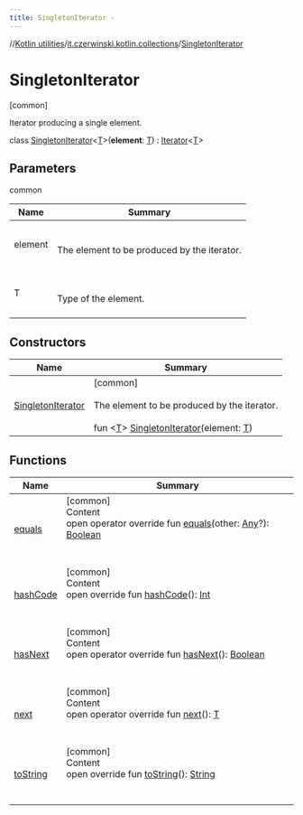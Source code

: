 ```yaml
---
title: SingletonIterator -
---
```

//[Kotlin utilities](../../index.html)/[it.czerwinski.kotlin.collections](../index.html)/[SingletonIterator](index.html)



# SingletonIterator  
 [common] 

Iterator producing a single element.

class [SingletonIterator](index.html)<[T](index.html)>(**element**: [T](index.html)) : [Iterator](https://kotlinlang.org/api/latest/jvm/stdlib/kotlin.collections/-iterator/index.html)<[T](index.html)>    


## Parameters  
  
common  
  
|  Name|  Summary| 
|---|---|
| element| <br><br>The element to be produced by the iterator.<br><br>
| T| <br><br>Type of the element.<br><br>
  


## Constructors  
  
|  Name|  Summary| 
|---|---|
| [SingletonIterator](-singleton-iterator.html)|  [common] <br><br>The element to be produced by the iterator.<br><br>fun <[T](index.html)> [SingletonIterator](-singleton-iterator.html)(element: [T](index.html))   <br>


## Functions  
  
|  Name|  Summary| 
|---|---|
| [equals](../../it.czerwinski.kotlin.util/-failure/index.html#kotlin/Any/equals/#kotlin.Any?/PointingToDeclaration/)| [common]  <br>Content  <br>open operator override fun [equals](../../it.czerwinski.kotlin.util/-failure/index.html#kotlin/Any/equals/#kotlin.Any?/PointingToDeclaration/)(other: [Any](https://kotlinlang.org/api/latest/jvm/stdlib/kotlin/-any/index.html)?): [Boolean](https://kotlinlang.org/api/latest/jvm/stdlib/kotlin/-boolean/index.html)  <br><br><br>
| [hashCode](../../it.czerwinski.kotlin.util/-failure/index.html#kotlin/Any/hashCode/#/PointingToDeclaration/)| [common]  <br>Content  <br>open override fun [hashCode](../../it.czerwinski.kotlin.util/-failure/index.html#kotlin/Any/hashCode/#/PointingToDeclaration/)(): [Int](https://kotlinlang.org/api/latest/jvm/stdlib/kotlin/-int/index.html)  <br><br><br>
| [hasNext](has-next.html)| [common]  <br>Content  <br>open operator override fun [hasNext](has-next.html)(): [Boolean](https://kotlinlang.org/api/latest/jvm/stdlib/kotlin/-boolean/index.html)  <br><br><br>
| [next](next.html)| [common]  <br>Content  <br>open operator override fun [next](next.html)(): [T](index.html)  <br><br><br>
| [toString](../../it.czerwinski.kotlin.util/-failure/index.html#kotlin/Any/toString/#/PointingToDeclaration/)| [common]  <br>Content  <br>open override fun [toString](../../it.czerwinski.kotlin.util/-failure/index.html#kotlin/Any/toString/#/PointingToDeclaration/)(): [String](https://kotlinlang.org/api/latest/jvm/stdlib/kotlin/-string/index.html)  <br><br><br>

